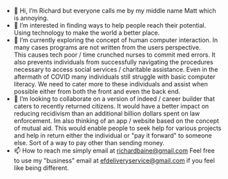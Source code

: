 - 👋 Hi, I’m Richard but everyone calls me by my middle name Matt which is annoying.  
- 👀 I’m interested in finding ways to help people reach their potential. Using technology to make the world a better place.   
- 🌱 I’m currently exploring the concept of human computer interaction.  In many cases programs are not written from the users perspective.  
 This causes tech poor / time crunched nurses to commit med errors. It also prevents individuals from successfully 
 navigating the procedures necessary to access social services / charitable assistance.  Even in the aftermath of COVID many individuals 
 still struggle with basic computer literacy.  We need to cater more to these individuals and assist when possible either from both the front and even the back end.          
- 💞️ I’m looking to collaborate on a version of indeed / career builder that caters to recently returned citizens.  It would have a better impact on reducing recidivism
  than an additional billion dollars spent on law enforcement.  Im also thinking of an app / website based on the concept of mutual aid.  This would enable people 
  to seek help for various projects and help in return either the individual or "pay it forward" to someone else.  Sort of a way to pay other than sending money.    
- 📫 How to reach me simply email at richardbaine@gmail.com  Feel free to use my "business" email at efdeliveryservice@gmail.com if you feel like being different.  

<!---
s0618345/s0618345 is a ✨ special ✨ repository because its `README.md` (this file) appears on your GitHub profile.
You can click the Preview link to take a look at your changes.
--->
